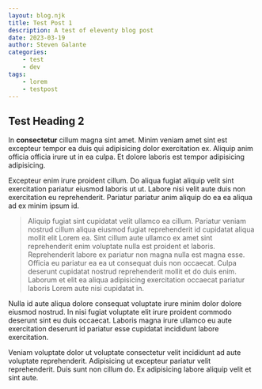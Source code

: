 ```yaml
---
layout: blog.njk
title: Test Post 1
description: A test of eleventy blog post
date: 2023-03-19
author: Steven Galante
categories:
    - test
    - dev
tags:
    - lorem
    - testpost
---
```


## Test Heading 2

In **consectetur** cillum magna sint amet. Minim veniam amet sint est excepteur tempor ea duis qui adipisicing dolor exercitation ex. Aliquip anim officia officia irure ut in ea culpa. Et dolore laboris est tempor adipisicing adipisicing.

Excepteur enim irure proident cillum. Do aliqua fugiat aliquip velit sint exercitation pariatur eiusmod laboris ut ut. Labore nisi velit aute duis non exercitation eu reprehenderit. Pariatur pariatur anim aliquip do ea ea aliqua ad ex minim ipsum id.

> Aliquip fugiat sint cupidatat velit ullamco ea cillum. Pariatur veniam nostrud cillum aliqua eiusmod fugiat reprehenderit id cupidatat aliqua mollit elit Lorem ea. Sint cillum aute ullamco ex amet sint reprehenderit enim voluptate nulla est proident et laboris. Reprehenderit labore ex pariatur non magna nulla est magna esse. Officia eu pariatur ea ea ut consequat duis non occaecat. Culpa deserunt cupidatat nostrud reprehenderit mollit et do duis enim. Laborum et elit ea aliqua adipisicing exercitation occaecat pariatur laboris Lorem aute nisi cupidatat in.

Nulla id aute aliqua dolore consequat voluptate irure minim dolor dolore eiusmod nostrud. In nisi fugiat voluptate elit irure proident commodo deserunt sint eu duis occaecat. Laboris magna irure ullamco eu aute exercitation deserunt id pariatur esse cupidatat incididunt labore exercitation.

Veniam voluptate dolor ut voluptate consectetur velit incididunt ad aute voluptate reprehenderit. Adipisicing ut excepteur pariatur velit reprehenderit. Duis sunt non cillum do. Ex adipisicing labore aliquip velit et sint aute.
